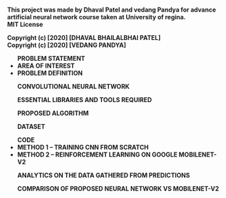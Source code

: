 ﻿<b><br>This project was made by Dhaval Patel and vedang Pandya for advance artificial neural network course taken at University of regina.<b><br>
MIT License

Copyright (c) [2020] [DHAVAL BHAILALBHAI PATEL]<br>
Copyright (c) [2020] [VEDANG PANDYA]
<ul><b>PROBLEM STATEMENT<b><br>
  <li><b>AREA OF INTEREST <b><br></li>
  <li><b>PROBLEM DEFINITION<b><br></li></ul>  
<ul><b>CONVOLUTIONAL NEURAL NETWORK<b><br></ul>
<ul><b>ESSENTIAL LIBRARIES AND TOOLS REQUIRED<b><br></ul>
<ul><b>PROPOSED ALGORITHM<b><br></ul>
<ul><b>DATASET<b><br></ul>
<ul><b>CODE<b><br>
  <li><b>METHOD 1 – TRAINING CNN FROM SCRATCH<b><br></li>
  <li><b>METHOD 2 – REINFORCEMENT LEARNING ON GOOGLE MOBILENET-V2<b><br></li></ul>
<ul><b>ANALYTICS ON THE DATA GATHERED FROM PREDICTIONS<b><br></ul>
<ul><b>COMPARISON OF PROPOSED NEURAL NETWORK VS MOBILENET-V2<b><br></ul>
